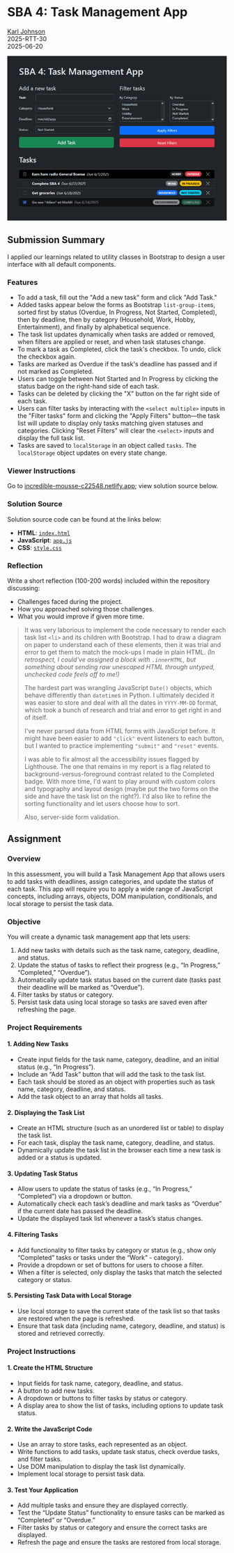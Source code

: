 # SBA 4: Task Management App

[Karl Johnson](https://github.com/hirekarl)  
2025-RTT-30  
<date datetime="2025-06-20">2025-06-20</date>  

![Preview of Karl Johnson's submission for SBA 4.](./images/preview.png)

## Submission Summary
I applied our learnings related to utility classes in Bootstrap to design a user interface with all default components.

### Features
- To add a task, fill out the "Add a new task" form and click "Add Task."
- Added tasks appear below the forms as Bootstrap `list-group-item`s, sorted first by status (Overdue, In Progress, Not Started, Completed), then by deadline, then by category (Household, Work, Hobby, Entertainment), and finally by alphabetical sequence.
- The task list updates dynamically when tasks are added or removed, when filters are applied or reset, and when task statuses change.
- To mark a task as Completed, click the task's checkbox. To undo, click the checkbox again.
- Tasks are marked as Overdue if the task's deadline has passed and if not marked as Completed.
- Users can toggle between Not Started and In Progress by clicking the status badge on the right-hand side of each task.
- Tasks can be deleted by clicking the "X" button on the far right side of each task.
- Users can filter tasks by interacting with the `<select multiple>` inputs in the "Filter tasks" form and clicking the "Apply Filters" button&mdash;the task list will update to display only tasks matching given statuses and categories. Clicking "Reset Filters" will clear the `<select>` inputs and display the full task list.
- Tasks are saved to `localStorage` in an object called `tasks`. The `localStorage` object updates on every state change.

### Viewer Instructions
Go to [incredible-mousse-c22548.netlify.app](https://incredible-mousse-c22548.netlify.app/); view solution source below.

### Solution Source
Solution source code can be found at the links below:
- **HTML**: [`index.html`](./index.html)
- **JavaScript**: [`app.js`](./app.js)
- **CSS**: [`style.css`](./style.css)


### Reflection
Write a short reflection (100-200 words) included within the repository discussing:
- Challenges faced during the project.
- How you approached solving those challenges.
- What you would improve if given more time.

> It was very laborious to implement the code necessary to render each task list `<li>` and its children with Bootstrap. I had to draw a diagram on paper to understand each of these elements, then it was trial and error to get them to match the mock-ups I made in plain HTML. *(In retrospect, I could've assigned a block with `.innerHTML`, but something about sending raw unescaped HTML through untyped, unchecked code feels off to me!)*
> 
> The hardest part was wrangling JavaScript `Date()` objects, which behave differently than `datetime`s in Python. I ultimately decided it was easier to store and deal with all the dates in `YYYY-MM-DD` format, which took a bunch of research and trial and error to get right in and of itself.
>
> I've never parsed data from HTML forms with JavaScript before. It might have been easier to add `"click"` event listeners to each button, but I wanted to practice implementing `"submit"` and `"reset"` events.
>
> I was able to fix almost all the accessibility issues flagged by Lighthouse. The one that remains in my report is a flag related to background-versus-foreground contrast related to the Completed badge. With more time, I'd want to play around with custom colors and typography and layout design (maybe put the two forms on the side and have the task list on the right?). I'd also like to refine the sorting functionality and let users choose how to sort.
>
> Also, server-side form validation.

## Assignment
### Overview
In this assessment, you will build a Task Management App that allows users to add tasks with deadlines, assign categories, and update the status of each task. This app will require you to apply a wide range of JavaScript concepts, including arrays, objects, DOM manipulation, conditionals, and local storage to persist the task data.

### Objective
You will create a dynamic task management app that lets users:
1. Add new tasks with details such as the task name, category, deadline, and status.
2. Update the status of tasks to reflect their progress (e.g., “In Progress,” “Completed,” “Overdue”).
3. Automatically update task status based on the current date (tasks past their deadline will be marked as “Overdue”).
4. Filter tasks by status or category.
5. Persist task data using local storage so tasks are saved even after refreshing the page.

### Project Requirements
#### 1. Adding New Tasks
- Create input fields for the task name, category, deadline, and an initial status (e.g., “In Progress”).
- Include an “Add Task” button that will add the task to the task list.
- Each task should be stored as an object with properties such as task name, category, deadline, and status.
- Add the task object to an array that holds all tasks.

#### 2. Displaying the Task List
- Create an HTML structure (such as an unordered list or table) to display the task list.
- For each task, display the task name, category, deadline, and status.
- Dynamically update the task list in the browser each time a new task is added or a status is updated.

#### 3. Updating Task Status
- Allow users to update the status of tasks (e.g., “In Progress,” “Completed”) via a dropdown or button.
- Automatically check each task’s deadline and mark tasks as “Overdue” if the current date has passed the deadline.
- Update the displayed task list whenever a task’s status changes.

#### 4. Filtering Tasks
- Add functionality to filter tasks by category or status (e.g., show only “Completed” tasks or tasks under the “Work” - category).
- Provide a dropdown or set of buttons for users to choose a filter.
- When a filter is selected, only display the tasks that match the selected category or status.

#### 5. Persisting Task Data with Local Storage
- Use local storage to save the current state of the task list so that tasks are restored when the page is refreshed.
- Ensure that task data (including name, category, deadline, and status) is stored and retrieved correctly.

### Project Instructions
#### 1. Create the HTML Structure
  - Input fields for task name, category, deadline, and status.
  - A button to add new tasks.
  - A dropdown or buttons to filter tasks by status or category.
  - A display area to show the list of tasks, including options to update task status.
#### 2. Write the JavaScript Code
  - Use an array to store tasks, each represented as an object.
  - Write functions to add tasks, update task status, check overdue tasks, and filter tasks.
  - Use DOM manipulation to display the task list dynamically.
  - Implement local storage to persist task data.
#### 3. Test Your Application
  - Add multiple tasks and ensure they are displayed correctly.
  - Test the “Update Status” functionality to ensure tasks can be marked as “Completed” or “Overdue.”
  - Filter tasks by status or category and ensure the correct tasks are displayed.
  - Refresh the page and ensure the tasks are restored from local storage.